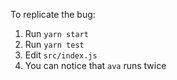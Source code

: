 To replicate the bug:  

1. Run `yarn start`
2. Run `yarn test`
3. Edit `src/index.js`
4. You can notice that `ava` runs twice
